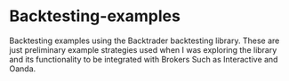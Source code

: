 # Backtesting-examples
Backtesting examples using the Backtrader backtesting library. These are just preliminary example strategies used when I was exploring the library and its functionality to be integrated with Brokers Such as Interactive and Oanda.
